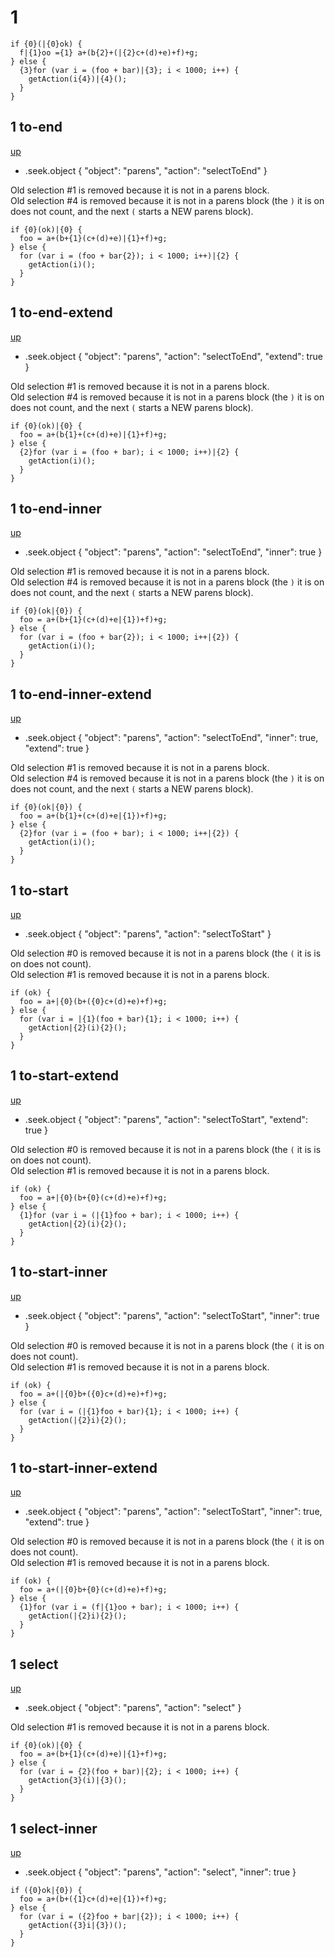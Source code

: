 # 1

```
if {0}(|{0}ok) {
  f|{1}oo ={1} a+(b{2}+(|{2}c+(d)+e)+f)+g;
} else {
  {3}for (var i = (foo + bar)|{3}; i < 1000; i++) {
    getAction(i{4})|{4}();
  }
}
```

## 1 to-end
[up](#1)

- .seek.object { "object": "parens", "action": "selectToEnd" }

Old selection #1 is removed because it is not in a parens block.  
Old selection #4 is removed because it is not in a parens block (the `)` it is
on does not count, and the next `(` starts a NEW parens block).

```
if {0}(ok)|{0} {
  foo = a+(b+{1}(c+(d)+e)|{1}+f)+g;
} else {
  for (var i = (foo + bar{2}); i < 1000; i++)|{2} {
    getAction(i)();
  }
}
```

## 1 to-end-extend
[up](#1)

- .seek.object { "object": "parens", "action": "selectToEnd", "extend": true }

Old selection #1 is removed because it is not in a parens block.  
Old selection #4 is removed because it is not in a parens block (the `)` it is
on does not count, and the next `(` starts a NEW parens block).

```
if {0}(ok)|{0} {
  foo = a+(b{1}+(c+(d)+e)|{1}+f)+g;
} else {
  {2}for (var i = (foo + bar); i < 1000; i++)|{2} {
    getAction(i)();
  }
}
```

## 1 to-end-inner
[up](#1)

- .seek.object { "object": "parens", "action": "selectToEnd", "inner": true }

Old selection #1 is removed because it is not in a parens block.  
Old selection #4 is removed because it is not in a parens block (the `)` it is
on does not count, and the next `(` starts a NEW parens block).

```
if {0}(ok|{0}) {
  foo = a+(b+{1}(c+(d)+e|{1})+f)+g;
} else {
  for (var i = (foo + bar{2}); i < 1000; i++|{2}) {
    getAction(i)();
  }
}
```

## 1 to-end-inner-extend
[up](#1)

- .seek.object { "object": "parens", "action": "selectToEnd", "inner": true, "extend": true }

Old selection #1 is removed because it is not in a parens block.  
Old selection #4 is removed because it is not in a parens block (the `)` it is
on does not count, and the next `(` starts a NEW parens block).

```
if {0}(ok|{0}) {
  foo = a+(b{1}+(c+(d)+e|{1})+f)+g;
} else {
  {2}for (var i = (foo + bar); i < 1000; i++|{2}) {
    getAction(i)();
  }
}
```

## 1 to-start
[up](#1)

- .seek.object { "object": "parens", "action": "selectToStart" }

Old selection #0 is removed because it is not in a parens block (the `(` it is
is on does not count).  
Old selection #1 is removed because it is not in a parens block.

```
if (ok) {
  foo = a+|{0}(b+({0}c+(d)+e)+f)+g;
} else {
  for (var i = |{1}(foo + bar){1}; i < 1000; i++) {
    getAction|{2}(i){2}();
  }
}
```

## 1 to-start-extend
[up](#1)

- .seek.object { "object": "parens", "action": "selectToStart", "extend": true }

Old selection #0 is removed because it is not in a parens block (the `(` it is
is on does not count).  
Old selection #1 is removed because it is not in a parens block.

```
if (ok) {
  foo = a+|{0}(b+{0}(c+(d)+e)+f)+g;
} else {
  {1}for (var i = (|{1}foo + bar); i < 1000; i++) {
    getAction|{2}(i){2}();
  }
}
```

## 1 to-start-inner
[up](#1)

- .seek.object { "object": "parens", "action": "selectToStart", "inner": true }

Old selection #0 is removed because it is not in a parens block (the `(` it is
on does not count).  
Old selection #1 is removed because it is not in a parens block.

```
if (ok) {
  foo = a+(|{0}b+({0}c+(d)+e)+f)+g;
} else {
  for (var i = (|{1}foo + bar){1}; i < 1000; i++) {
    getAction(|{2}i){2}();
  }
}
```

## 1 to-start-inner-extend
[up](#1)

- .seek.object { "object": "parens", "action": "selectToStart", "inner": true, "extend": true }

Old selection #0 is removed because it is not in a parens block (the `(` it is
on does not count).  
Old selection #1 is removed because it is not in a parens block.

```
if (ok) {
  foo = a+(|{0}b+{0}(c+(d)+e)+f)+g;
} else {
  {1}for (var i = (f|{1}oo + bar); i < 1000; i++) {
    getAction(|{2}i){2}();
  }
}
```

## 1 select
[up](#1)

- .seek.object { "object": "parens", "action": "select" }

Old selection #1 is removed because it is not in a parens block.

```
if {0}(ok)|{0} {
  foo = a+(b+{1}(c+(d)+e)|{1}+f)+g;
} else {
  for (var i = {2}(foo + bar)|{2}; i < 1000; i++) {
    getAction{3}(i)|{3}();
  }
}
```

## 1 select-inner
[up](#1)

- .seek.object { "object": "parens", "action": "select", "inner": true }

```
if ({0}ok|{0}) {
  foo = a+(b+({1}c+(d)+e|{1})+f)+g;
} else {
  for (var i = ({2}foo + bar|{2}); i < 1000; i++) {
    getAction({3}i|{3})();
  }
}
```
